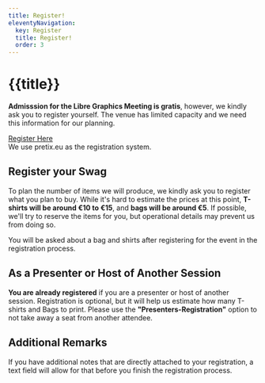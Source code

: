 ```yaml
---
title: Register!
eleventyNavigation:
  key: Register
  title: Register!
  order: 3
---
```


# {{title}}

**Admisssion for the Libre Graphics Meeting is gratis**, however, we kindly
ask you to register yourself. The venue has limited capacity and we need
this information for our planning.

<div class="call_for_action">
<a href="https://pretix.eu/lgm/2025/">Register Here</a><br />
We use pretix.eu as the registration system.
</div>

## Register your Swag

To plan the number of items we will produce, we kindly ask you to register
what you plan to buy. While it's hard to estimate the prices at this point,
**T-shirts will be around €10 to €15**, and **bags will be around €5**.
If possible, we'll try to reserve the items for you, but operational
details may prevent us from doing so.

You will be asked about a bag and shirts after registering for the event
in the registration process.

## As a Presenter or Host of Another Session

**You are already registered** if you are a presenter or host of another session.
Registration is optional, but it will help us estimate how many T-shirts
and Bags to print. Please use the **"Presenters-Registration"** option to
not take away a seat from another attendee.

## Additional Remarks

If you have additional notes that are directly attached to your registration,
a text field will allow for that before you finish the registration process.

